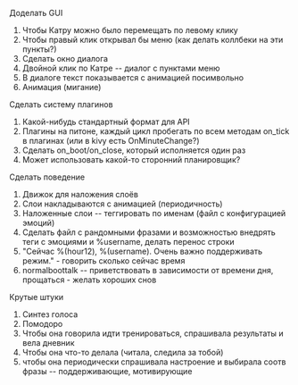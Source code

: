 Доделать GUI
1. Чтобы Катру можно было перемещать по левому клику
2. Чтобы правый клик открывал бы меню (как делать коллбеки на эти пункты?)
3. Сделать окно диалога
4. Двойной клик по Катре -- диалог с пунктами меню
5. В диалоге текст показывается с анимацией посимвольно
6. Анимация (мигание)

Сделать систему плагинов
1. Какой-нибудь стандартный формат для API
2. Плагины на питоне, каждый цикл пробегать по всем методам on_tick в плагинах (или в kivy есть OnMinuteChange?)
3. Сделать on_boot/on_close, который исполняется один раз
4. Может использовать какой-то сторонний планировщик?

Сделать поведение
1. Движок для наложения слоёв
2. Слои накладываются с анимацией (периодичность)
3. Наложенные слои -- теггировать по именам (файл с конфигурацией эмоций)
4. Сделать файл с рандомными фразами и возможностью внедрять теги с эмоциями и %username, делать перенос строки
5. "Сейчас %(hour12), %(username). Очень важно поддерживать режим." - говорить сколько сейчас время
6. normalboottalk -- приветствовать в зависимости от времени дня, прощаться - желать хороших снов

Крутые штуки
1. Синтез голоса
2. Помодоро
3. Чтобы она говорила идти тренироваться, спрашивала результаты и вела дневник
4. Чтобы она что-то делала (читала, следила за тобой)
5. чтобы она периодически спрашивала настроение и выбирала соотв фразы -- поддерживающие, мотивирующие
